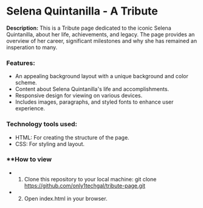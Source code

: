 # **Selena Quintanilla - A Tribute**

**Description:**
This is a Tribute page dedicated to the iconic Selena Quintanilla, about her life, achievements, and legacy. The page provides an overview of her career, significant milestones and why she has remained an insperation to many.

### **Features:**
 - An appealing background layout with a unique background and color scheme.
 - Content about Selena Quintanilla's life and accomplishments.
 - Responsive design for viewing on various devices.
 - Includes images, paragraphs, and styled fonts to enhance user experience.

 ### **Technology tools used:**
 - HTML: For creating the structure of the page.
 - CSS: For styling and layout.

 ### **How to view
 - 1. Clone this repository to your local machine:
 git clone https://github.com/only1techgal/tribute-page.git
 - 2. Open index.html in your browser.



